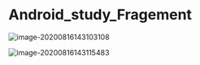 # Android_study_Fragement

![image-20200816143103108](C:\Users\86188\AppData\Roaming\Typora\typora-user-images\image-20200816143103108.png)

![image-20200816143115483](C:\Users\86188\AppData\Roaming\Typora\typora-user-images\image-20200816143115483.png)
